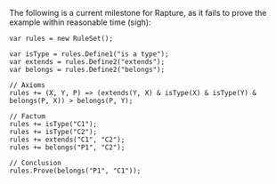 The following is a current milestone for Rapture, as it fails to prove the example within reasonable time (sigh):

```
var rules = new RuleSet();

var isType = rules.Define1("is a type");
var extends = rules.Define2("extends");
var belongs = rules.Define2("belongs");

// Axioms
rules += (X, Y, P) => (extends(Y, X) & isType(X) & isType(Y) & belongs(P, X)) > belongs(P, Y);

// Factum
rules += isType("C1");
rules += isType("C2");
rules += extends("C1", "C2");
rules += belongs("P1", "C2");

// Conclusion
rules.Prove(belongs("P1", "C1"));
```